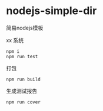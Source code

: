 # nodejs-simple-dir
简易nodejs模板

xx 系统

```
npm i
npm run test
```

打包
```
npm run build
```

生成测试报告
```
npm run cover
```